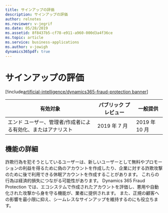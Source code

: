 ```yaml
---
title: サインアップの評価
description: サインアップの評価
author: relnotes
ms.reviewer: v-jegrif
ms.date: 05/28/2019
ms.assetid: 8f8437b5-cf78-e911-a960-000d3a4f36ce
ms.topic: article
ms.service: business-applications
ms.author: v-jowigh
dynamics365pdf: true
---
```

# サインアップの評価
[!include[artificial-intelligence/dynamics365-fraud-protection banner](../includes/artificial-intelligence/dynamics365-fraud-protection.md)]

| 有効対象    |  パブリック プレビュー | 一般提供 | 
| ---------- | ---------- |---------- |
|エンド ユーザー、管理者/作成者による有効化、またはアナリスト|2019 年 7 月| 2019 年 10 月|






## 機能の詳細
<!--feature detail start -->
詐欺行為を犯そうとしているユーザーは、新しいユーザーとして無料やプロモーションの利益を得るために偽のアカウントを作成したり、企業に対する詐欺攻撃のために後で利用できる休眠アカウントを作成することがあります。 これらの行為は経済的損失につながる可能性があります。 Dynamics 365 Fraud Protection では、エコシステムで作成されたアカウントを評価し、悪用や自動化された攻撃から身を守る機能が、業者に提供されます。 また、正規の顧客への影響を最小限に抑え、シームレスなサインアップを維持するのにも役立ちます。
<!--feature detail end -->










